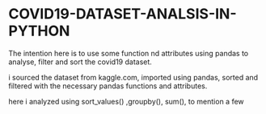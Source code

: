 # COVID19-DATASET-ANALSIS-IN-PYTHON
The intention here is to use some function nd attributes using pandas to analyse, filter and sort the covid19 dataset.

i sourced the dataset from kaggle.com, imported using pandas, sorted and filtered with the necessary pandas functions and attributes.

here i analyzed using  sort_values() ,groupby(), sum(), to mention a few
